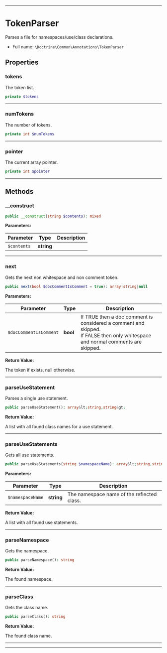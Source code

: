 ***

# TokenParser

Parses a file for namespaces/use/class declarations.

* Full name: `\Doctrine\Common\Annotations\TokenParser`

## Properties

### tokens

The token list.

```php
private $tokens
```

***

### numTokens

The number of tokens.

```php
private int $numTokens
```

***

### pointer

The current array pointer.

```php
private int $pointer
```

***

## Methods

### __construct

```php
public __construct(string $contents): mixed
```

**Parameters:**

| Parameter | Type | Description |
|-----------|------|-------------|
| `$contents` | **string** |  |

***

### next

Gets the next non whitespace and non comment token.

```php
public next(bool $docCommentIsComment = true): array|string|null
```

**Parameters:**

| Parameter | Type | Description |
|-----------|------|-------------|
| `$docCommentIsComment` | **bool** | If TRUE then a doc comment is considered a comment and skipped.<br />If FALSE then only whitespace and normal comments are skipped. |

**Return Value:**

The token if exists, null otherwise.



***

### parseUseStatement

Parses a single use statement.

```php
public parseUseStatement(): array&lt;string,string&gt;
```

**Return Value:**

A list with all found class names for a use statement.



***

### parseUseStatements

Gets all use statements.

```php
public parseUseStatements(string $namespaceName): array&lt;string,string&gt;
```

**Parameters:**

| Parameter | Type | Description |
|-----------|------|-------------|
| `$namespaceName` | **string** | The namespace name of the reflected class. |

**Return Value:**

A list with all found use statements.



***

### parseNamespace

Gets the namespace.

```php
public parseNamespace(): string
```

**Return Value:**

The found namespace.



***

### parseClass

Gets the class name.

```php
public parseClass(): string
```

**Return Value:**

The found class name.



***


***

